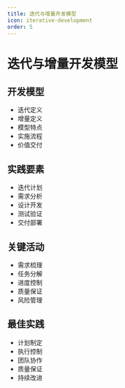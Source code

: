 ```yaml
---
title: 迭代与增量开发模型
icon: iterative-development
order: 5
---
```


# 迭代与增量开发模型

## 开发模型
- 迭代定义
- 增量定义
- 模型特点
- 实施流程
- 价值交付

## 实践要素
- 迭代计划
- 需求分析
- 设计开发
- 测试验证
- 交付部署

## 关键活动
- 需求梳理
- 任务分解
- 进度控制
- 质量保证
- 风险管理

## 最佳实践
- 计划制定
- 执行控制
- 团队协作
- 质量保证
- 持续改进
